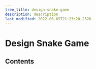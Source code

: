 ```yaml
---
tree_title: design-snake-game
description: description
last_modified: 2022-06-09T21:23:28.2328
---
```


# Design Snake Game

## Contents
